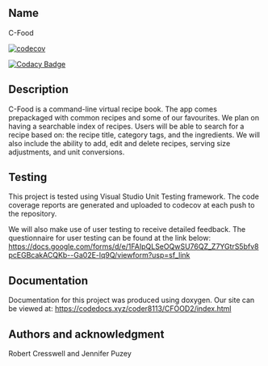 ## Name
C-Food

[![codecov](https://codecov.io/github/coder8113/CFOOD2/graph/badge.svg?token=ZILMEL7W6Q)](https://codecov.io/github/coder8113/CFOOD2)

[![Codacy Badge](https://app.codacy.com/project/badge/Grade/5622b90dd25e4474a28dd4132e6700cf)](https://app.codacy.com/gh/coder8113/CFOOD2/dashboard?utm_source=gh&utm_medium=referral&utm_content=&utm_campaign=Badge_grade)

## Description
C-Food is a command-line virtual recipe book. The app comes prepackaged with common recipes and some of our favourites. We plan on having a searchable index of recipes. 
Users will be able to search for a recipe based on: the recipe title, category tags, and the ingredients. We will also include the ability to add, edit and delete recipes, 
serving size adjustments, and unit conversions.

## Testing
This project is tested using Visual Studio Unit Testing framework. The code coverage reports are generated and uploaded to codecov at each push to the repository.

We will also make use of user testing to receive detailed feedback. The questionnaire for user testing can be found at the link below:
https://docs.google.com/forms/d/e/1FAIpQLSeOQwSU76QZ_Z7YGtrS5bfv8pcEGBcakACQKb--Ga02E-lq9Q/viewform?usp=sf_link

## Documentation
Documentation for this project was produced using doxygen. Our site can be viewed at: https://codedocs.xyz/coder8113/CFOOD2/index.html

## Authors and acknowledgment
Robert Cresswell and Jennifer Puzey
